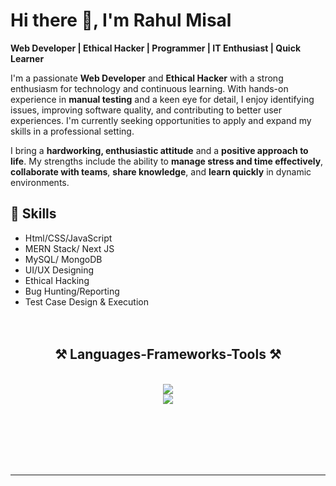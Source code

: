 # Hi there 👋, I'm Rahul Misal  
**Web Developer | Ethical Hacker | Programmer | IT Enthusiast | Quick Learner**

I'm a passionate **Web Developer** and **Ethical Hacker** with a strong enthusiasm for technology and continuous learning. With hands-on experience in **manual testing** and a keen eye for detail, I enjoy identifying issues, improving software quality, and contributing to better user experiences. I'm currently seeking opportunities to apply and expand my skills in a professional setting.

I bring a **hardworking, enthusiastic attitude** and a **positive approach to life**. My strengths include the ability to **manage stress and time effectively**, **collaborate with teams**, **share knowledge**, and **learn quickly** in dynamic environments.

## 🔧 Skills
- Html/CSS/JavaScript
- MERN Stack/ Next JS  
- MySQL/ MongoDB  
- UI/UX Designing
- Ethical Hacking 
- Bug Hunting/Reporting  
- Test Case Design & Execution  
 <br><br>
<h2 align="center">⚒️ Languages-Frameworks-Tools ⚒️</h2>
<br/>
<div align="center" >
    <img src="https://skillicons.dev/icons?i=react,javascript,html,tailwind,firebase,css,redux,git,bootstrap,babel,jest" />
  <br>
    <img src="https://skillicons.dev/icons?i=webpack,figma,vercel,nodejs,python,typescript,c,nextjs,mysql" /><br>
</div>
<br/>
<br><br>

<br/><br/>
<hr/>
